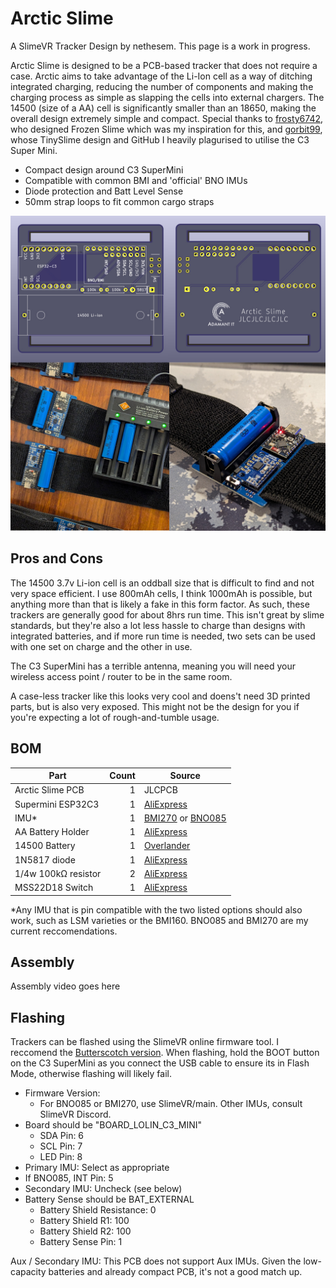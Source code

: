 # Arctic Slime
A SlimeVR Tracker Design by nethesem. This page is a work in progress.

Arctic Slime is designed to be a PCB-based tracker that does not require a case. Arctic aims to take advantage of the Li-Ion cell as a way of ditching integrated charging, reducing the number of components and making the charging process as simple as slapping the cells into external chargers. The 14500 (size of a AA) cell is significantly smaller than an 18650, making the overall design extremely simple and compact.
Special thanks to [frosty6742](https://github.com/frosty6742/frozen-slimes-v2/commits?author=frosty6742), who designed Frozen Slime which was my inspiration for this, and [gorbit99](https://github.com/gorbit99/tiny-slime/commits?author=gorbit99), whose TinySlime design and GitHub I heavily plagurised to utilise the C3 Super Mini.

 - Compact design around C3 SuperMini
 - Compatible with common BMI and 'official' BNO IMUs
 - Diode protection and Batt Level Sense
 - 50mm strap loops to fit common cargo straps

![Photo of Arctic Slimes with typical battery charger](photo1.jpg)

## Pros and Cons

The 14500 3.7v Li-ion cell is an oddball size that is difficult to find and not very space efficient. I use 800mAh cells, I think 1000mAh is possible, but anything more than that is likely a fake in this form factor. As such, these trackers are generally good for about 8hrs run time. This isn't great by slime standards, but they're also a lot less hassle to charge than designs with integrated batteries, and if more run time is needed, two sets can be used with one set on charge and the other in use.

The C3 SuperMini has a terrible antenna, meaning you will need your wireless access point / router to be in the same room.

A case-less tracker like this looks very cool and doens't need 3D printed parts, but is also very exposed. This might not be the design for you if you're expecting a lot of rough-and-tumble usage.

## BOM

| Part                                  | Count | Source                                                                       |
| ------------------------------------- | ----: | ---------------------------------------------------------------------------- |
| Arctic Slime PCB                      |     1 | JLCPCB                                                                       |
| Supermini ESP32C3                     |     1 | [AliExpress](https://aliexpress.com/item/1005005877531694.html)              |
| IMU*                                  |     1 | [BMI270](https://store.kouno.xyz) or [BNO085](https://shop.slimevr.dev/products/slimevr-imu-module-bno085) |
| AA Battery Holder                     |     1 | [AliExpress](https://www.aliexpress.com/item/1005006254465094.html)          |
| 14500 Battery                         |     1 | [Overlander](https://overlander.co.uk/800mah-3-7v-14500-li-ion-battery.html) |
| 1N5817 diode                          |     1 | [AliExpress](https://aliexpress.com/item/1005002813143363.html)              |
| 1/4w 100kΩ resistor                   |     2 | [AliExpress](https://aliexpress.com/item/1005006358156511.html)              |
| MSS22D18 Switch                       |     1 | [AliExpress](https://aliexpress.com/item/4000699811538.html)                 |

*Any IMU that is pin compatible with the two listed options should also work, such as LSM varieties or the BMI160. BNO085 and BMI270 are my current reccomendations.

## Assembly

Assembly video goes here

## Flashing

Trackers can be flashed using the SlimeVR online firmware tool. I reccomend the [Butterscotch version](https://slimevr-firmware.bscotch.ca/).
When flashing, hold the BOOT button on the C3 SuperMini as you connect the USB cable to ensure its in Flash Mode, otherwise flashing will likely fail.

 - Firmware Version:
   - For BNO085 or BMI270, use SlimeVR/main. Other IMUs, consult SlimeVR Discord.
 - Board should be "BOARD_LOLIN_C3_MINI"
   - SDA Pin: 6
   - SCL Pin: 7
   - LED Pin: 8
 - Primary IMU: Select as appropriate
  - If BNO085, INT Pin: 5
 - Secondary IMU: Uncheck (see below)
 - Battery Sense should be BAT_EXTERNAL
   - Battery Shield Resistance: 0
   - Battery Shield R1: 100
   - Battery Shield R2: 100
   - Battery Sense Pin: 1
  
 Aux / Secondary IMU: This PCB does not support Aux IMUs. Given the low-capacity batteries and already compact PCB, it's not a good match up.
